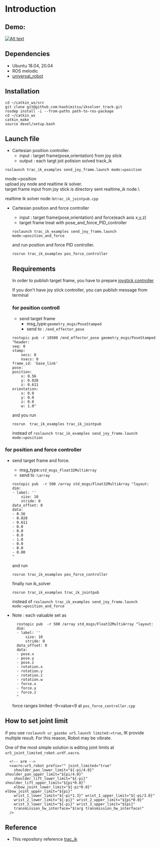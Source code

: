 # Introduction

## Demo:



[![Alt text](https://github.com/haxhimitsu/iksolver_track/blob/master/readme_material/preview.png)](https://www.youtube.com/watch?v=Cliyr5ubmo0)


## Dependencies
* Ubuntu 18.04, 20.04
* ROS melodic
* [universal_robot](https://github.com/ros-industrial/universal_robot)
## Installation
~~~
cd ~/catkin_ws/src
git clone git@github.com:haxhimitsu/iksolver_track.git
rosdep install -i --from-paths path-to-ros-package
cd ~/catkin_ws
catkin_make
source devel/setup.bash
~~~

## Launch file
* Cartesian position controller.
  * input : target frame(pose,orientation) from joy stick
  * output : each targt joit potision solved track_ik
```
roslaunch trac_ik_examples send_joy_frame.launch mode:=position
```
mode:=position\
upload joy node and realtime ik solver.\
target frame input from joy stick is directory sent realtime_ik node.\

 realtime ik solver node is``trac_ik_jointpub.cpp``

* Cartesian position and force controller
  * input : target frame(pose,orientation) and force(each axis x,y,z)
  * target frame treat with pose_and_force_PID_controller

  ```
  roslaunch trac_ik_examples send_joy_frame.launch mode:=position_and_force
  ```
  and run position and force PID controller.
  ```
  rosrun trac_ik_examples pos_force_controller
  ```
  
  ##  Requirements
  In order to publish target frame, you have to prepare [joystick controller](https://gaming.logicool.co.jp/ja-jp/products/gamepads/f310-gamepad.940-000137.html)
  
  If you don't have joy stick controller, you can publish message from terminal
  ### for position controll
    * send target frame
      - msg_type:``geometry_msgs/PoseStamped``
      - send to : ``/end_effector_pose``

    ```
    rostopic pub -r 10500 /end_effector_pose geometry_msgs/PoseStamped "header:
    seq: 0
    stamp:
        secs: 0
        nsecs: 0
    frame_id: 'base_link'
    pose:
    position:
        x: 0.56
        y: 0.028
        z: 0.611
    orientation:
        x: 0.0
        y: 0.0
        z: 0.0
        w: 1.0"
    ```
    and you run 
    ```
    rosrun  trac_ik_examples trac_ik_jointpub
    ```
    instead of ```roslaunch trac_ik_examples send_joy_frame.launch mode:=position```

### for position and force controller
 * send target frame and force.
   * msg_type:``std_msgs_Float32MultiArray``
   * send to :```\array```
    ```
    rostopic pub  -r 500 /array std_msgs/Float32MultiArray "layout:
    dim:
    - label: ''
        size: 10
        stride: 0
    data_offset: 0
    data:
    - 0.56
    - 0.028
    - 0.611
    - 0.0
    - 0.0
    - 0.0
    - 1.0
    - 0.0
    - 0.0
    - 0.00
    "
    ```
    and run
    ```
    rosrun trac_ik_examples pos_force_controller
    ```
    finally  run ik_solver
    ```
    rosrun trac_ik_examples trac_ik_jointpub
    ```
    instead of ```roslaunch trac_ik_examples send_joy_frame.launch mode:=position_and_force```

*  Note : each valuable set as
      ```
        rostopic pub  -r 500 /array std_msgs/Float32MultiArray "layout:
        dim:
        - label: ''
            size: 10
            stride: 0
        data_offset: 0
        data:
        - pose.x
        - pose.y
        - pose.z
        - rotation.x
        - rotation.y
        - rotation.z
        - rotation.w
        - force.x
        - force.y
        - force.z
        "
      ```
      force ranges limited -9<value<9 at ```pos_force_controller.cpp```
## How to set joint limit

if you use ```roslaunch ur_gazebo ur5.launch limited:=true```, IK provide multiple result.
For this reason, Robot may be vibrate.

One of the most simple solution is  editing  joint limits at ```ur5_joint_limited_robot.urdf.xacro```.

```
  <!-- arm -->
  <xacro:ur5_robot prefix="" joint_limited="true"
    shoulder_pan_lower_limit="${-pi/4.0}" shoulder_pan_upper_limit="${pi/4.0}"
    shoulder_lift_lower_limit="${-pi}" shoulder_lift_upper_limit="${pi*0.0}"
    elbow_joint_lower_limit="${-pi*0.0}" elbow_joint_upper_limit="${pi}"
    wrist_1_lower_limit="${-pi*1.3}" wrist_1_upper_limit="${-pi/3.0}"
    wrist_2_lower_limit="${-pi}" wrist_2_upper_limit="${pi*0.0}"
    wrist_3_lower_limit="${-pi}" wrist_3_upper_limit="${pi}"
    transmission_hw_interface="$(arg transmission_hw_interface)"
  />
```


  ## Reference
* This repository reference [trac_ik](https://bitbucket.org/traclabs/trac_ik/src/master/)